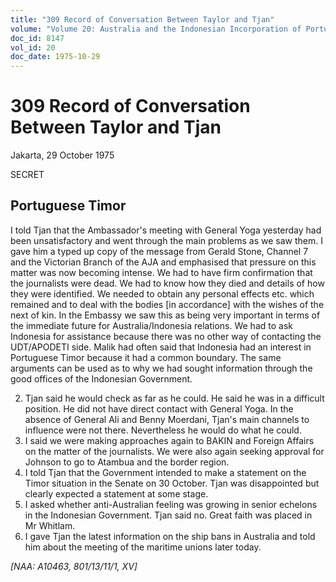 ```yaml
---
title: "309 Record of Conversation Between Taylor and Tjan"
volume: "Volume 20: Australia and the Indonesian Incorporation of Portuguese Timor, 1974-1976"
doc_id: 8147
vol_id: 20
doc_date: 1975-10-29
---
```


# 309 Record of Conversation Between Taylor and Tjan

Jakarta, 29 October 1975

SECRET

## Portuguese Timor

I told Tjan that the Ambassador's meeting with General Yoga yesterday had been unsatisfactory and went through the main problems as we saw them. I gave him a typed up copy of the message from Gerald Stone, Channel 7 and the Victorian Branch of the AJA and emphasised that pressure on this matter was now becoming intense. We had to have firm confirmation that the journalists were dead. We had to know how they died and details of how they were identified. We needed to obtain any personal effects etc. which remained and to deal with the bodies [in accordance] with the wishes of the next of kin. In the Embassy we saw this as being very important in terms of the immediate future for Australia/Indonesia relations. We had to ask Indonesia for assistance because there was no other way of contacting the UDT/APODETI side. Malik had often said that Indonesia had an interest in Portuguese Timor because it had a common boundary. The same arguments can be used as to why we had sought information through the good offices of the Indonesian Government.

  2. Tjan said he would check as far as he could. He said he was in a difficult position. He did not have direct contact with General Yoga. In the absence of General Ali and Benny Moerdani, Tjan's main channels to influence were not there. Nevertheless he would do what he could.
  3. I said we were making approaches again to BAKIN and Foreign Affairs on the matter of the journalists. We were also again seeking approval for Johnson to go to Atambua and the border region.
  4. I told Tjan that the Government intended to make a statement on the Timor situation in the Senate on 30 October. Tjan was disappointed but clearly expected a statement at some stage.
  5. I asked whether anti-Australian feeling was growing in senior echelons in the Indonesian Government. Tjan said no. Great faith was placed in Mr Whitlam.
  6. I gave Tjan the latest information on the ship bans in Australia and told him about the meeting of the maritime unions later today.



_[NAA: A10463, 801/13/11/1, XV]_
